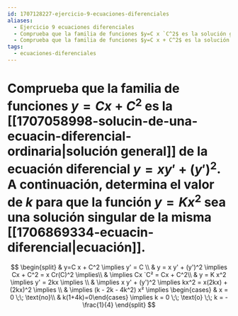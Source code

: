 ```yaml
---
id: 1707128227-ejercicio-9-ecuaciones-diferenciales
aliases:
  - Ejercicio 9 ecuaciones diferenciales
  - Comprueba que la familia de funciones $y=C x `C^2$ es la solución general de la ecuación diferencial $y=xy'+(y')^2$. A continuación, determina el valor de $k$ para que la función $y=K x^2$ sea una solución singular de la misma ecuación.
  - Comprueba que la familia de funciones $y=C x + C^2$ es la solución general de la ecuación diferencial $y=xy'+(y')^2$. A continuación, determina el valor de $k$ para que la función $y=K x^2$ sea una solución singular de la misma ecuación.
tags:
  - ecuaciones-diferenciales
---
```


# Comprueba que la familia de funciones $y=C x + C^2$ es la [[1707058998-solucin-de-una-ecuacin-diferencial-ordinaria|solución general]] de la ecuación diferencial $y=xy'+(y')^2$. A continuación, determina el valor de $k$ para que la función $y=K x^2$ sea una solución singular de la misma [[1706869334-ecuacin-diferencial|ecuación]].

$$
\begin{split}
    & y=C x + C^2 \implies y' = C \\
    & y = x y' + (y')^2 \implies Cx + C^2 = x Cr(C)^2 \implies\\
    & \implies Cx `C² = Cx + C^2\\
    & y = K x^2 \implies y' = 2kx \implies \\
    & \implies x y' + (y')^2 \implies kx^2 = x(2kx) + (2kx)^2 \implies \\
    & \implies (k - 2k - 4k^2) x² \implies \begin{cases} & x = 0 \;\; \text{no}\\ & k(1+4k)=0\end{cases} \implies k = 0 \;\; \text{o} \;\; k = -\frac{1}{4}
\end{split}
$$

